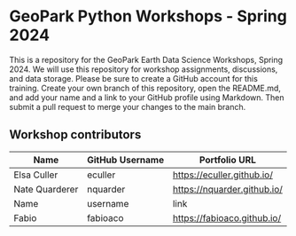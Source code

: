 # **GeoPark Python Workshops - Spring 2024**

This is a repository for the GeoPark Earth Data Science Workshops, Spring 2024. We will use this repository for workshop assignments, discussions, and data storage. Please be sure to create a GitHub account for this training. Create your own branch of this repository, open the README.md, and add your name and a link to your GitHub profile using Markdown. Then submit a pull request to merge your changes to the main branch. 

## Workshop contributors

| Name | GitHub Username | Portfolio URL |
| ---- | --------------- | ------------- |
| Elsa Culler | eculler | https://eculler.github.io/ |
| Nate Quarderer| nquarder | https://nquarder.github.io/ |
| Name | username | link |
| Fabio | fabioaco | https://fabioaco.github.io/ |

